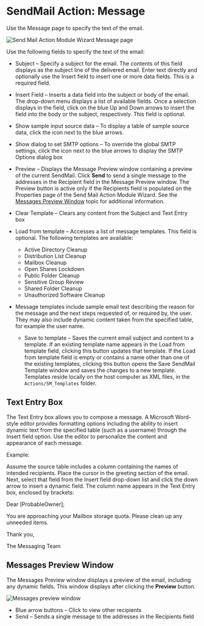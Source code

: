 # SendMail Action: Message

Use the Message page to specify the text of the email.

![Send Mail Action Module Wizard Message page](/img/product_docs/accessanalyzer/admin/action/sendmail/message.webp)

Use the following fields to specify the text of the email:

- Subject – Specify a subject for the email. The contents of this field displays as the subject line
  of the delivered email. Enter text directly and optionally use the Insert field to insert one or
  more data fields. This is a required field.
- Insert Field – Inserts a data field into the subject or body of the email. The drop-down menu
  displays a list of available fields. Once a selection displays in the field, click on the blue Up
  and Down arrows to insert the field into the body or the subject, respectively. This field is
  optional.
- Show sample input source data – To display a table of sample source data, click the icon next to
  the blue arrows.
- Show dialog to set SMTP options – To override the global SMTP settings, click the icon next to the
  blue arrows to display the SMTP Options dialog box
- Preview – Displays the Message Preview window containing a preview of the current SendMail. Click
  **Send** to send a single message to the addresses in the Recipient field in the Message Preview
  window. The Preview button is active only if the Recipients field is populated on the Properties
  page of the Send Mail Action Module Wizard. See the
  [Messages Preview Window](#messages-preview-window) topic for additional information.
- Clear Template – Clears any content from the Subject and Text Entry box
- Load from template – Accesses a list of message templates. This field is optional. The following
  templates are available:

    - Active Directory Cleanup
    - Distribution List Cleanup
    - Mailbox Cleanup
    - Open Shares Lockdown
    - Public Folder Cleanup
    - Sensitive Group Review
    - Shared Folder Cleanup
    - Unauthorized Software Cleanup

- Message templates include sample email text describing the reason for the message and the next
  steps requested of, or required by, the user. They may also include dynamic content taken from the
  specified table, for example the user name.

    - Save to template – Saves the current email subject and content to a template. If an existing
      template name appears in the Load from template field, clicking this button updates that
      template. If the Load from template field is empty or contains a name other than one of the
      existing templates, clicking this button opens the Save SendMail Template window and saves the
      changes to a new template. Templates reside locally on the host computer as XML files, in the
      `Actions/SM_Templates` folder.

## Text Entry Box

The Text Entry box allows you to compose a message. A Microsoft Word-style editor provides
formatting options including the ability to insert dynamic text from the specified table (such as a
username) through the Insert field option. Use the editor to personalize the content and appearance
of each message.

Example:

Assume the source table includes a column containing the names of intended recipients. Place the
cursor in the greeting section of the email. Next, select that field from the Insert field drop-down
list and click the down arrow to insert a dynamic field. The column name appears in the Text Entry
box, enclosed by brackets:

Dear [ProbableOwner];

You are approaching your Mailbox storage quota. Please clean up any unneeded items.

Thank you,

The Messaging Team

## Messages Preview Window

The Messages Preview window displays a preview of the email, including any dynamic fields. This
window displays after clicking the **Preview** button.

![Messages preview window](/img/product_docs/accessanalyzer/admin/action/survey/messagespreview.webp)

- Blue arrow buttons – Click to view other recipients
- Send – Sends a single message to the addresses in the Recipients field
